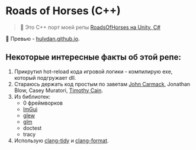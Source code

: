 # Roads of Horses (C++)

> 📝 Это C++ порт моей репы [RoadsOfHorses на Unity, C#](https://github.com/Hulvdan/RoadsOfHorses)

🎨 Превью - [hulvdan.github.io](https://hulvdan.github.io/).

## Некоторые интересные факты об этой репе:

1. Прикрутил hot-reload кода игровой логики - компилирую exe, который подгружает dll.
2. Стараюсь держать код простым по заветам [John Carmack](http://number-none.com/blow/blog/programming/2014/09/26/carmack-on-inlined-code.html), Jonathan Blow, Casey Muratori, [Timothy Cain](https://www.youtube.com/watch?v=wTjm-e0eZ8E).
3. Из библиотек:
    - 0 фреймворков
    - [ImGui](https://github.com/ocornut/imgui)
    - [glew](https://github.com/nigels-com/glew)
    - [glm](https://github.com/g-truc/glm)
    - doctest
    - tracy
4. Использую [clang-tidy](https://clang.llvm.org/extra/clang-tidy/) и [clang-format](https://clang.llvm.org/docs/ClangFormat.html).
